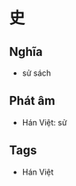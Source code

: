 # 史

## Nghĩa
* sử sách

## Phát âm
* Hán Việt: sử

## Tags
* Hán Việt

<script>window.HANZI_FIELD='史';</script>
